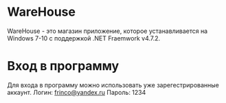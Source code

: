 # WareHouse
WareHouse - это магазин приложение, которое устанавливается на Windows 7-10 с поддержкой .NET Fraemwork v4.7.2.

# Вход в программу
Для входа в программу можно использовать уже зарегестрированные аккаунт.
Логин: frinco@yandex.ru
Пароль: 1234
